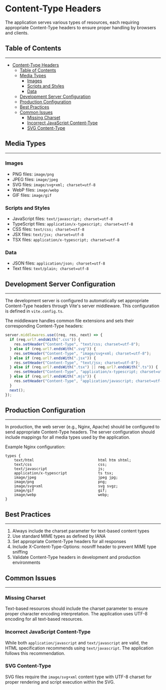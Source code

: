 # Content-Type Headers

The application serves various types of resources, each requiring appropriate Content-Type headers to ensure proper handling by browsers and clients.

## Table of Contents

---

- [Content-Type Headers](#content-type-headers)
  - [Table of Contents](#table-of-contents)
  - [Media Types](#media-types)
    - [Images](#images)
    - [Scripts and Styles](#scripts-and-styles)
    - [Data](#data)
  - [Development Server Configuration](#development-server-configuration)
  - [Production Configuration](#production-configuration)
  - [Best Practices](#best-practices)
  - [Common Issues](#common-issues)
    - [Missing Charset](#missing-charset)
    - [Incorrect JavaScript Content-Type](#incorrect-javascript-content-type)
    - [SVG Content-Type](#svg-content-type)

## Media Types

---

### Images

- PNG files: `image/png`
- JPEG files: `image/jpeg`
- SVG files: `image/svg+xml; charset=utf-8`
- WebP files: `image/webp`
- GIF files: `image/gif`

### Scripts and Styles

- JavaScript files: `text/javascript; charset=utf-8`
- TypeScript files: `application/x-typescript; charset=utf-8`
- CSS files: `text/css; charset=utf-8`
- JSX files: `text/jsx; charset=utf-8`
- TSX files: `application/x-typescript; charset=utf-8`

### Data

- JSON files: `application/json; charset=utf-8`
- Text files: `text/plain; charset=utf-8`

## Development Server Configuration

---

The development server is configured to automatically set appropriate Content-Type headers through Vite's server middleware. This configuration is defined in `vite.config.ts`.

The middleware handles common file extensions and sets their corresponding Content-Type headers:

```typescript
server.middlewares.use((req, res, next) => {
  if (req.url?.endsWith(".css")) {
    res.setHeader("Content-Type", "text/css; charset=utf-8");
  } else if (req.url?.endsWith(".svg")) {
    res.setHeader("Content-Type", "image/svg+xml; charset=utf-8");
  } else if (req.url?.endsWith(".jsx")) {
    res.setHeader("Content-Type", "text/jsx; charset=utf-8");
  } else if (req.url?.endsWith(".tsx") || req.url?.endsWith(".ts")) {
    res.setHeader("Content-Type", "application/x-typescript; charset=utf-8");
  } else if (req.url?.endsWith(".mjs")) {
    res.setHeader("Content-Type", "application/javascript; charset=utf-8");
  }
  next();
});
```

## Production Configuration

---

In production, the web server (e.g., Nginx, Apache) should be configured to send appropriate Content-Type headers. The server configuration should include mappings for all media types used by the application.

Example Nginx configuration:

```nginx
types {
    text/html                             html htm shtml;
    text/css                              css;
    text/javascript                       js;
    application/x-typescript              ts tsx;
    image/jpeg                            jpeg jpg;
    image/png                             png;
    image/svg+xml                         svg svgz;
    image/gif                             gif;
    image/webp                            webp;
}
```

## Best Practices

---

1. Always include the charset parameter for text-based content types
2. Use standard MIME types as defined by IANA
3. Set appropriate Content-Type headers for all responses
4. Include X-Content-Type-Options: nosniff header to prevent MIME type sniffing
5. Validate Content-Type headers in development and production environments

## Common Issues

---

### Missing Charset

Text-based resources should include the charset parameter to ensure proper character encoding interpretation. The application uses UTF-8 encoding for all text-based resources.

### Incorrect JavaScript Content-Type

While both `application/javascript` and `text/javascript` are valid, the HTML specification recommends using `text/javascript`. The application follows this recommendation.

### SVG Content-Type

SVG files require the `image/svg+xml` content type with UTF-8 charset for proper rendering and script execution within the SVG.
